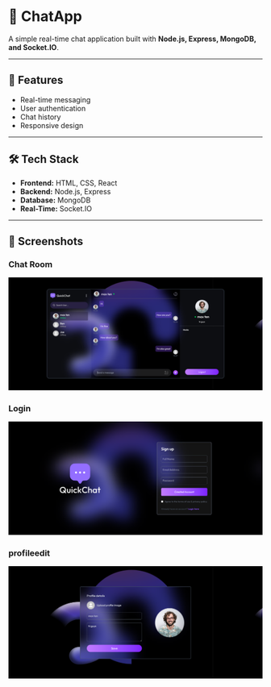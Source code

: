 # 💬 ChatApp

A simple real-time chat application built with **Node.js, Express, MongoDB, and Socket.IO**.

---

## 🚀 Features
- Real-time messaging  
- User authentication  
- Chat history  
- Responsive design  

---

## 🛠 Tech Stack
- **Frontend:** HTML, CSS, React  
- **Backend:** Node.js, Express  
- **Database:** MongoDB  
- **Real-Time:** Socket.IO  

---

## 📸 Screenshots

### Chat Room
![Chat Room](./screenshots/chatroom.png)

### Login
![Login](./screenshots/login.png)

### profileedit
![Profile Edit](./screenshots/profileedit.png)

